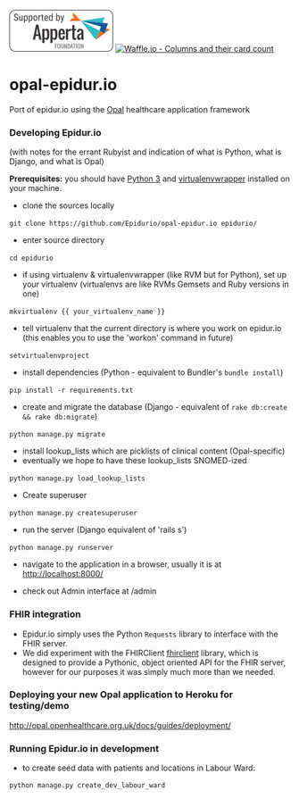 ![Supported By The Apperta Foundation](https://github.com/AppertaFoundation/apperta-image-assets/blob/master/supported_by_apperta_lores.png)
[![Waffle.io - Columns and their card count](https://badge.waffle.io/Epidurio/epidur.io.svg?columns=all)](https://waffle.io/Epidurio/epidur.io)

# opal-epidur.io
Port of epidur.io using the [Opal](https://github.com/openhealthcare/opal) healthcare application framework

### Developing Epidur.io
(with notes for the errant Rubyist and indication of what is Python, what is Django, and what is Opal)

**Prerequisites:** you should have [Python 3](https://www.python.org/downloads/) and [virtualenvwrapper](https://virtualenvwrapper.readthedocs.io/en/latest/install.html) installed on your machine.

* clone the sources locally

`git clone https://github.com/Epidurio/opal-epidur.io epidurio/`

* enter source directory

`cd epidurio`

* if using virtualenv & virtualenvwrapper (like RVM but for Python), set up your virtualenv (virtualenvs are like RVMs Gemsets and Ruby versions in one)

`mkvirtualenv {{ your_virtualenv_name }}`

* tell virtualenv that the current directory is where you work on epidur.io (this enables you to use the 'workon' command in future)

`setvirtualenvproject`

* install dependencies (Python - equivalent to Bundler's `bundle install`)

`pip install -r requirements.txt`

* create and migrate the database (Django - equivalent of `rake db:create && rake db:migrate`)

`python manage.py migrate`

* install lookup_lists which are picklists of clinical content (Opal-specific)
* eventually we hope to have these lookup_lists SNOMED-ized

`python manage.py load_lookup_lists`

* Create superuser

`python manage.py createsuperuser`

* run the server (Django equivalent of 'rails s')

`python manage.py runserver`

* navigate to the application in a browser, usually it is at [http://localhost:8000/](http://localhost:8000/)

* check out Admin interface at /admin


### FHIR integration
* Epidur.io simply uses the Python `Requests` library to interface with the FHIR server.
* We did experiment with the FHIRClient [fhirclient](https://github.com/smart-on-fhir/client-py) library, which is designed to provide a Pythonic, object oriented API for the FHIR server, however for our purposes it was simply much more than we needed.


### Deploying your new Opal application to Heroku for testing/demo
http://opal.openhealthcare.org.uk/docs/guides/deployment/


### Running Epidur.io in development
* to create seed data with patients and locations in Labour Ward:
```python
python manage.py create_dev_labour_ward
```
